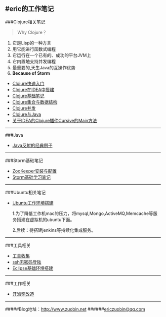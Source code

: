 #eric的工作笔记
--------------

###Clojure相关笔记

> Why Clojure？

1. 它是Lisp的一种方言
2. 用它能进行函数式编程
3. 它运行在一个已有的、成功的平台JVM上
4. 它内置地支持并发编程
5. 最重要的,天生Java的互操作优势
6. **Because of Storm**

- [Clojure快速入门](https://github.com/ericzuobin/notes/blob/master/clojure/clojure_basic.md)
- [Clojure在IDEA中搭建](https://github.com/ericzuobin/notes/blob/master/clojure/clojure_idea.md)
- [Clojure基础笔记](https://github.com/ericzuobin/notes/blob/master/clojure/clojure_1.md)
- [Clojure集合与数据结构](https://github.com/ericzuobin/notes/blob/master/clojure/clojure_2.md)
- [Clojure并发](https://github.com/ericzuobin/notes/blob/master/clojure/clojure_3.md)
- [Clojure与Java](https://github.com/ericzuobin/notes/blob/master/clojure/clojure4.md)
- [关于IDEA的Clojure插件Cursive的Main方法](https://github.com/ericzuobin/notes/blob/master/clojure/cursive.md)

--------------
###Java

- [Java反射的经典例子](https://github.com/ericzuobin/notes/blob/master/Java/reflect.md)

--------------
###Storm基础笔记
- [ZooKeeper安装与配置](https://github.com/ericzuobin/notes/blob/master/storm/zookeeper-install.md)
- [Storm基础学习笔记](https://github.com/ericzuobin/notes/blob/master/storm/storm1.md)


--------------
###Ubuntu相关笔记
- [Ubuntu工作环境搭建](https://github.com/ericzuobin/notes/blob/master/ubuntu/ubuntu_init.md)

  1.为了降低工作机mac的压力，将mysql,Mongo,ActiveMQ,Memcache等服务搭建在虚拟机的ubuntu下面。

  2.后续：待搭建jenkins等持续化集成服务。


--------------
###工具相关
- [工具收集](https://github.com/ericzuobin/notes/blob/master/clojure/githubnotes.md)
- [ssh无密码登陆](https://github.com/ericzuobin/notes/blob/master/tools/sshnopass.md)
- [Eclipse基础环境搭建](https://github.com/ericzuobin/notes/blob/master/tools/eclipse_maven.md)

--------------
###工作相关
- [开派奖改造](https://github.com/ericzuobin/notes/blob/master/work/draw/lottery_draw.md)

--------------

#####Blog地址：http://www.zuobin.net
######ericzuobin@qq.com
